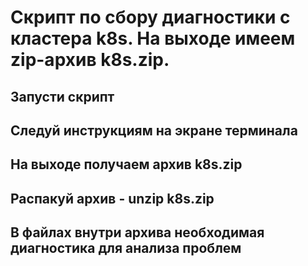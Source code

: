 # Скрипт по сбору диагностики с кластера k8s. На выходе имеем zip-архив k8s.zip.

## Запусти скрипт
## Следуй инструкциям на экране терминала
## На выходе получаем архив k8s.zip
## Распакуй архив - unzip k8s.zip
## В файлах внутри архива необходимая диагностика для анализа проблем
